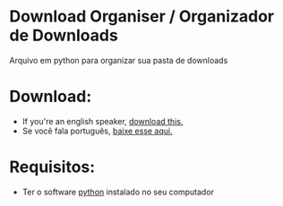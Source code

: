 # Download Organiser / Organizador de Downloads

Arquivo em python para organizar sua pasta de downloads

# Download:

- If you're an english speaker, [download this.](https://github.com/oliveirasarah/Organizador-de-Downloads/releases/download/latest/organiser.py)
- Se você fala português, [baixe esse aqui.](https://github.com/oliveirasarah/Organizador-de-Downloads/releases/download/latest/organizador.py)

# Requisitos:

- Ter o software [python](https://www.python.org/downloads/) instalado no seu computador
